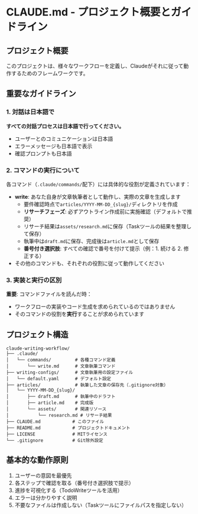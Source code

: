 # CLAUDE.md - プロジェクト概要とガイドライン

## プロジェクト概要

このプロジェクトは、様々なワークフローを定義し、Claudeがそれに従って動作するためのフレームワークです。

## 重要なガイドライン

### 1. 対話は日本語で

**すべての対話プロセスは日本語で行ってください。**
- ユーザーとのコミュニケーションは日本語
- エラーメッセージも日本語で表示
- 確認プロンプトも日本語

### 2. コマンドの実行について

各コマンド（`.claude/commands/`配下）には具体的な役割が定義されています：

- **write**: あなた自身が文章執筆者として動作し、実際の文章を生成します
  - 要件確認時点で`articles/YYYY-MM-DD_{slug}/`ディレクトリを作成
  - **リサーチフェーズ**: 必ずアウトライン作成前に実施確認（デフォルトで推奨）
  - リサーチ結果は`assets/research.md`に保存（Taskツールの結果を整理して保存）
  - 執筆中は`draft.md`に保存、完成後は`article.md`として保存
  - **番号付き選択肢**: すべての確認で番号を付けて提示（例：1. 続ける 2. 修正する）
- その他のコマンドも、それぞれの役割に従って動作してください

### 3. 実装と実行の区別

**重要**: コマンドファイルを読んだ時：
- ワークフローの実装やコード生成を求められているのではありません
- そのコマンドの役割を**実行**することが求められています

## プロジェクト構造

```
claude-writing-workflow/
├── .claude/
│   └── commands/         # 各種コマンド定義
│       └── write.md      # 文章執筆コマンド
├── writing-configs/      # 文章執筆用の設定ファイル
│   └── default.yaml      # デフォルト設定
├── articles/             # 執筆した文章の保存先（.gitignore対象）
│   └── YYYY-MM-DD_{slug}/
│       ├── draft.md      # 執筆中のドラフト
│       ├── article.md    # 完成版
│       └── assets/       # 関連リソース
│           └── research.md # リサーチ結果
├── CLAUDE.md            # このファイル
├── README.md            # プロジェクトドキュメント
├── LICENSE              # MITライセンス
└── .gitignore           # Git除外設定
```

## 基本的な動作原則

1. ユーザーの意図を最優先
2. 各ステップで確認を取る（番号付き選択肢で提示）
3. 進捗を可視化する（TodoWriteツールを活用）
4. エラーは分かりやすく説明
5. 不要なファイルは作成しない（Taskツールにファイルパスを指定しない）